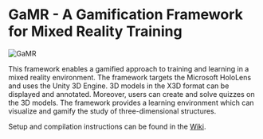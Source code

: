 ﻿# GaMR - A Gamification Framework for Mixed Reality Training

![GaMR](https://github.com/rwth-acis/GaMR/tree/master/Frontend/Icon%20Source%20Files/Logos/GaMR_white_background_465x225.png)

This framework enables a gamified approach to training and learning in a mixed reality environment. The framework targets the Microsoft HoloLens and uses the Unity 3D Engine. 3D models in the X3D format can be displayed and annotated. Moreover, users can create and solve quizzes on the 3D models. 
The framework provides a learning environment which can visualize and gamify the study of three-dimensional structures.

Setup and compilation instructions can be found in the [Wiki](https://github.com/rwth-acis/GaMR/wiki/ProjectSetup).
